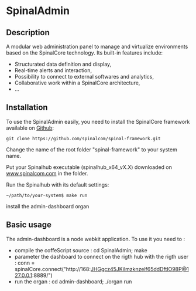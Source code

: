 # SpinalAdmin

## Description

A modular web administration panel to manage and virtualize environments based on the SpinalCore technology.
Its built-in features include: 
* Structurated data definition and display,
* Real-time alerts and interaction, 
* Possibility to connect to external softwares and analytics,
* Collaborative work within a SpinalCore architecture,
* ...


## Installation

To use the SpinalAdmin easily, you need to install the SpinalCore framework available on <a href='https://github.com/spinalcom/spinal-framework' target='_blank'>Github</a>:
```
git clone https://github.com/spinalcom/spinal-framework.git
```

Change the name of the root folder "spinal-framework" to your system name.

Put your Spinalhub executable (spinalhub_x64_vX.X) downloaded on www.spinalcom.com in the folder.

Run the Spinalhub with its default settings:
```
~/path/to/your-system$ make run
```
install the admin-dashboard organ


## Basic usage

The admin-dashboard is a node webkit application. To use it you need to :
  - compile the coffeScript source : cd SpinalAdmin; make
  - parameter the dashboard to connect on the rigth hub with the rigth user : conn = spinalCore.connect("http://168:JHGgcz45JKilmzknzelf65ddDftIO98P@127.0.0.1:8889/")
  - run the organ : cd admin-dashboard; ./organ run

<!--### Desk
![desk_files](https://cloud.githubusercontent.com/assets/14069348/16004140/571cf824-3160-11e6-8206-1263e00e4a5b.png)
![desk_projects](https://cloud.githubusercontent.com/assets/14069348/16004142/5898e03c-3160-11e6-8a9b-5673669fa4e9.png)

The desk panel allows you to handle files in your SpinalCore database and create projects, which correspond to a independant Lab.-->



